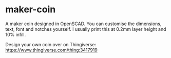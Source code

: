 # maker-coin

A maker coin designed in OpenSCAD. You can customise the dimensions, text, font and notches yourself.
I usually print this at 0.2mm layer height and 10% infill.

Design your own coin over on Thingiverse: https://www.thingiverse.com/thing:3417919
